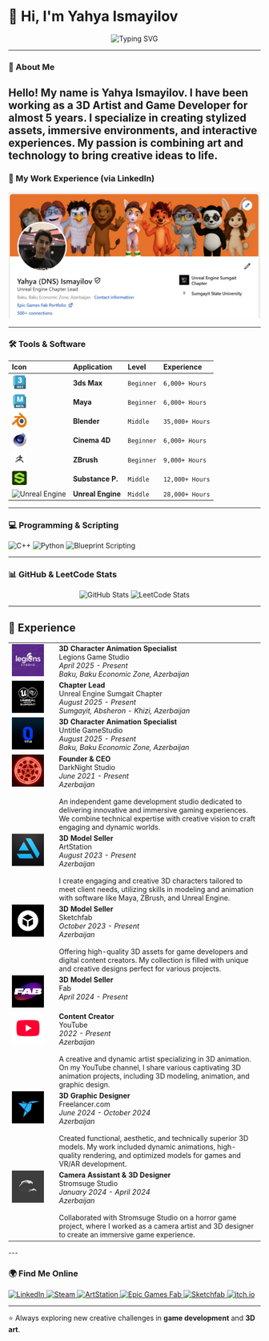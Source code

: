 # 👋 Hi, I'm Yahya Ismayilov

<p align="center">
  <img src="https://readme-typing-svg.herokuapp.com?font=Fira+Code&size=22&pause=1000&color=36BCF7&center=true&vCenter=true&width=650&lines=Welcome+to+my+GitHub+profile!;3D+Artist+%26+Game+Developer;Creating+worlds+through+art+%26+code!+🚀" alt="Typing SVG" />
</p>

---

### 🌌 About Me
Hello! My name is **Yahya Ismayilov**.
I have been working as a **3D Artist** and **Game Developer** for almost **5 years**.
I specialize in creating stylized assets, immersive environments, and interactive experiences.
My passion is combining art and technology to bring creative ideas to life.
---

### 💼 My Work Experience (via LinkedIn)

<a href="https://www.linkedin.com/in/yehya-ismayilov/" target="_blank">
  <img src="Screenshot%202025-09-17%20215110.png" alt="Yahya Ismayilov - LinkedIn Experience"/>
</a>

---

### 🛠️ Tools & Software

| Icon                                                                                                     | Application       | Level      | Experience        |
| :------------------------------------------------------------------------------------------------------- | :---------------- | :--------- | :---------------- |
| <img src="3ds-max-logo-png_seeklogo-482396.png" alt="3ds Max" width="30" height="30"/>                     | **3ds Max** | `Beginner` | `6,000+ Hours`    |
| <img src="e36bdeb-d1a5-5c8a-3cec-efaaa52374f3_course-maya.png" alt="Maya" width="30" height="30"/>         | **Maya** | `Beginner` | `6,000+ Hours`    |
| <img src="Blender_logo_no_text.svg.png" alt="Blender" width="30" height="30"/>                             | **Blender** | `Middle`   | `35,000+ Hours`   |
| <img src="C4D_Logo.png" alt="Cinema 4D" width="30" height="30"/>                                           | **Cinema 4D** | `Beginner` | `6,000+ Hours`    |
| <img src="zbrush.png" alt="ZBrush" width="30" height="30"/>                                                | **ZBrush** | `Beginner` | `9,000+ Hours`    |
| <img src="Substancer.png" alt="Substance Painter" width="30" height="30"/>                                 | **Substance P.** | `Middle`   | `12,000+ Hours`   |
| <img src="https://cdn.simpleicons.org/unrealengine/white" alt="Unreal Engine" width="30" height="30"/>     | **Unreal Engine** | `Middle`   | `28,000+ Hours`   |


---

### 💻 Programming & Scripting
<p align="left">
  <img src="https://cdn.jsdelivr.net/gh/devicons/devicon@latest/icons/cplusplus/cplusplus-original.svg" alt="C++" width="50" height="50"/>
  <img src="https://cdn.jsdelivr.net/gh/devicons/devicon@latest/icons/python/python-original.svg" alt="Python" width="50" height="50"/>
  <img src="https://cdn.simpleicons.org/unrealengine/white" alt="Blueprint Scripting" width="50" height="50"/>
</p>

---

### 📊 GitHub & LeetCode Stats

<p align="center">
  <img src="https://github-readme-stats-chi-kohl-69.vercel.app/api?username=YahyaIsma&show_icons=true&theme=tokyonight" alt="GitHub Stats" height="180"/>
  <img src="https://leetcard.jacoblin.cool/YahyaIsma?theme=dark&font=Fira%20Code&ext=activity" alt="LeetCode Stats" height="180"/>
</p>

---
## 💼 Experience

<table>
  <tr>
    <td width="80" valign="top">
      <img src="Legions Studio.jpeg" alt="Legions Game Studio Logo" width="64">
    </td>
    <td valign="top">
      <strong>3D Character Animation Specialist</strong><br>
      Legions Game Studio<br>
      <em>April 2025 - Present</em><br>
      <em>Baku, Baku Economic Zone, Azerbaijan</em>
    </td>
  </tr>
  <tr>
    <td width="80" valign="top">
      <img src="Unreal engine sumngait.png" alt="Unreal Engine Logo" width="64">
    </td>
    <td valign="top">
      <strong>Chapter Lead</strong><br>
      Unreal Engine Sumgait Chapter<br>
      <em>August 2025 - Present</em><br>
      <em>Sumgayit, Absheron - Khizi, Azerbaijan</em>
    </td>
  </tr>
    <tr>
    <td width="80" valign="top">
      <img src="Untitle studio.png" alt="Untitle GameStudio Logo" width="64">
    </td>
    <td valign="top">
      <strong>3D Character Animation Specialist</strong><br>
      Untitle GameStudio<br>
      <em>August 2025 - Present</em><br>
      <em>Baku, Baku Economic Zone, Azerbaijan</em>
    </td>
  </tr>
  <tr>
    <td width="80" valign="top">
      <img src="Darknight.png" alt="DarkNight Studio Logo" width="64">
    </td>
    <td valign="top">
      <strong>Founder & CEO</strong><br>
      DarkNight Studio<br>
      <em>June 2021 - Present</em><br>
      <em>Azerbaijan</em>
      <br><br>
      An independent game development studio dedicated to delivering innovative and immersive gaming experiences. We combine technical expertise with creative vision to craft engaging and dynamic worlds.
    </td>
  </tr>
  <tr>
    <td width="80" valign="top">
      <img src="Artstation.png" alt="ArtStation Logo" width="64">
    </td>
    <td valign="top">
      <strong>3D Model Seller</strong><br>
      ArtStation<br>
      <em>August 2023 - Present</em><br>
      <em>Azerbaijan</em>
       <br><br>
      I create engaging and creative 3D characters tailored to meet client needs, utilizing skills in modeling and animation with software like Maya, ZBrush, and Unreal Engine.
    </td>
  </tr>
  <tr>
    <td width="80" valign="top">
      <img src="Sketchfab.png" alt="Sketchfab Logo" width="64">
    </td>
    <td valign="top">
      <strong>3D Model Seller</strong><br>
      Sketchfab<br>
      <em>October 2023 - Present</em><br>
      <em>Azerbaijan</em>
      <br><br>
      Offering high-quality 3D assets for game developers and digital content creators. My collection is filled with unique and creative designs perfect for various projects.
    </td>
  </tr>
    <tr>
    <td width="80" valign="top">
      <img src="Fab.png" alt="Fab Logo" width="64">
    </td>
    <td valign="top">
      <strong>3D Model Seller</strong><br>
      Fab<br>
      <em>April 2024 - Present</em><br>
    </td>
  </tr>
  <tr>
    <td width="80" valign="top">
      <img src="Youtube.png" alt="YouTube Logo" width="64">
    </td>
    <td valign="top">
      <strong>Content Creator</strong><br>
      YouTube<br>
      <em>2022 - Present</em><br>
      <em>Azerbaijan</em>
      <br><br>
      A creative and dynamic artist specializing in 3D animation. On my YouTube channel, I share various captivating 3D animation projects, including 3D modeling, animation, and graphic design.
    </td>
  </tr>
  <tr>
    <td width="80" valign="top">
      <img src="Frelancer.png" alt="Freelancer.com Logo" width="64">
    </td>
    <td valign="top">
      <strong>3D Graphic Designer</strong><br>
      Freelancer.com<br>
      <em>June 2024 - October 2024</em><br>
      <em>Azerbaijan</em>
      <br><br>
      Created functional, aesthetic, and technically superior 3D models. My work included dynamic animations, high-quality rendering, and optimized models for games and VR/AR development.
    </td>
  </tr>
    <tr>
    <td width="80" valign="top">
      <img src="Stromgue.png" alt="Stromsuge Studio Logo" width="64">
    </td>
    <td valign="top">
      <strong>Camera Assistant & 3D Designer</strong><br>
      Stromsuge Studio<br>
      <em>January 2024 - April 2024</em><br>
      <em>Azerbaijan</em>
      <br><br>
      Collaborated with Stromsuge Studio on a horror game project, where I worked as a camera artist and 3D designer to create an immersive game experience.
    </td>
  </tr>
</table>
---

### 🌍 Find Me Online
<p align="left">
  <a href="https://www.linkedin.com/in/yehya-ismayilov/" target="_blank">
    <img src="https://img.shields.io/badge/LinkedIn-0077B5?style=for-the-badge&logo=linkedin&logoColor=white" alt="LinkedIn"/>
  </a>
  <a href="https://store.steampowered.com/curator/45575538" target="_blank">
    <img src="https://img.shields.io/badge/Steam-000000?style=for-the-badge&logo=steam&logoColor=white" alt="Steam"/>
  </a>
  <a href="https://www.artstation.com/darknight_studyo/store?tab=digital_product" target="_blank">
    <img src="https://img.shields.io/badge/ArtStation-13AFF0?style=for-the-badge&logo=artstation&logoColor=white" alt="ArtStation"/>
  </a>
  <a href="https://www.fab.com/tr/sellers/DarkNight%20studio" target="_blank">
    <img src="https://img.shields.io/badge/Epic_Games-000000?style=for-the-badge&logo=epicgames&logoColor=white" alt="Epic Games Fab"/>
  </a>
  <a href="https://sketchfab.com/ismayilovyehya.yi" target="_blank">
    <img src="https://img.shields.io/badge/Sketchfab-1CAAD9?style=for-the-badge&logo=sketchfab&logoColor=white" alt="Sketchfab"/>
  </a>
  <a href="https://darknightstudio.itch.io/" target="_blank">
    <img src="https://img.shields.io/badge/itch.io-FA5C5C?style=for-the-badge&logo=itchdotio&logoColor=white" alt="itch.io"/>
  </a>
</p>

---

⭐ Always exploring new creative challenges in **game development** and **3D art**.
